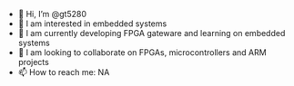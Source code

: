 - 👋 Hi, I’m @gt5280 
- 👀 I am interested in embedded systems
- 🌱 I am currently developing FPGA gateware and learning on embedded systems
- 💞️ I am looking to collaborate on FPGAs, microcontrollers and ARM projects
- 📫 How to reach me: NA

<!---
gt5280/gt5280 is a ✨ special ✨ repository because its `README.md` (this file) appears on your GitHub profile.
You can click the Preview link to take a look at your changes.
--->
